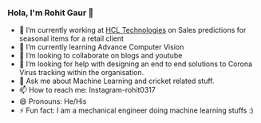 ### Hola, I'm Rohit Gaur 👋

- 🔭 I’m currently working at <a href="www.hcl.com">HCL Technologies</a> on Sales predictions for seasonal items for a retail client
- 🌱 I’m currently learning Advance Computer Vision
- 👯 I’m looking to collaborate on blogs and youtube
- 🤔 I’m looking for help with designing an end to end solutions to Corona Virus tracking within the organisation.
- 💬 Ask me about Machine Learning and cricket related stuff.
- 📫 How to reach me: Instagram-rohit0317
- 😄 Pronouns: He/His
- ⚡ Fun fact: I am a mechanical engineer doing machine learning stuffs :)
